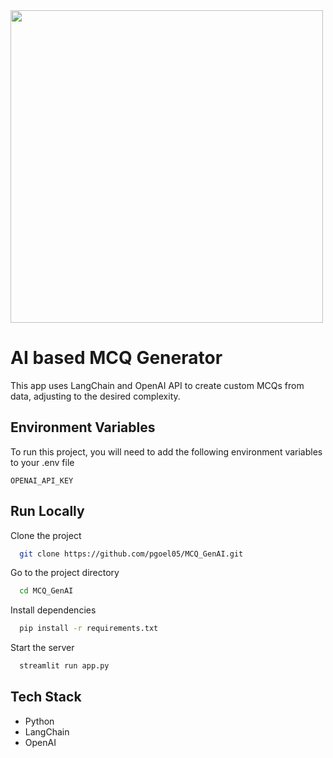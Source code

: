 <img src="https://media.giphy.com/media/v1.Y2lkPTc5MGI3NjExM2RjbjF3NnA1b3p0bzdkamRxNTV0YmN5Mjg2YXFyeXJiMWMwbDUwYSZlcD12MV9pbnRlcm5hbF9naWZfYnlfaWQmY3Q9Zw/86mls1V94fU3AuTw9j/giphy.gif"  width="500"/>

# AI based MCQ Generator

This app uses LangChain and OpenAI API to create custom MCQs from data, adjusting to the desired complexity.


## Environment Variables

To run this project, you will need to add the following environment variables to your .env file

`OPENAI_API_KEY`
## Run Locally

Clone the project

```bash
  git clone https://github.com/pgoel05/MCQ_GenAI.git
```

Go to the project directory

```bash
  cd MCQ_GenAI
```

Install dependencies

```bash
  pip install -r requirements.txt
```

Start the server

```bash
  streamlit run app.py
```


## Tech Stack

- Python
- LangChain
- OpenAI
